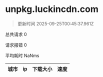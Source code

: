 
  # unpkg.luckincdn.com

  > 更新时间 2025-09-25T00:45:37.961Z
  
  总共请求 0

  请求报错 0

  平均耗时 NaNms

|城市|ip|下载大小|速度|
|-----|----------|---|---|

  